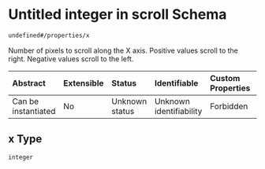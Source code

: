 # Untitled integer in scroll Schema

```txt
undefined#/properties/x
```

Number of pixels to scroll along the X axis. Positive values scroll to the right. Negative values scroll to the left.

| Abstract            | Extensible | Status         | Identifiable            | Custom Properties | Additional Properties | Access Restrictions | Defined In                                                               |
| :------------------ | :--------- | :------------- | :---------------------- | :---------------- | :-------------------- | :------------------ | :----------------------------------------------------------------------- |
| Can be instantiated | No         | Unknown status | Unknown identifiability | Forbidden         | Allowed               | none                | [scroll\_v1.schema.json\*](scroll_v1.schema.json "open original schema") |

## x Type

`integer`
